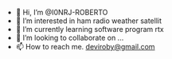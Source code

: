 - 👋 Hi, I’m @I0NRJ-ROBERTO
- 👀 I’m interested in ham radio weather satellit
- 🌱 I’m currently learning software program rtx
- 💞️ I’m looking to collaborate on ...
- 📫 How to reach me. deviroby@gmail.com

<!---
I0NRJ-ROBERTO/I0NRJ-ROBERTO is a ✨ special ✨ repository because its `README.md` (this file) appears on your GitHub profile.
You can click the Preview link to take a look at your changes.
--->

